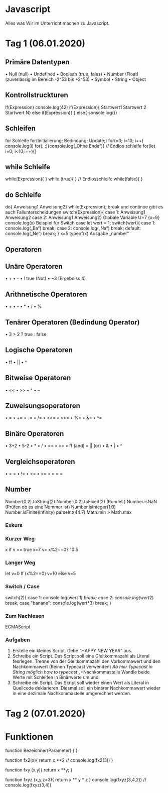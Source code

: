 # Javascript
 Alles was Wir im Unterricht machen zu Javascript.
 
# Tag 1 (06.01.2020)

## Primäre Datentypen
•	Null (null)
•	Undefined
•	Boolean (true, fales)
•	Number (Float) (zuverlässig im Bereich -2^53 bis +2^53)
•	Symbol
•	String
•	Object

## Kontrollstruckturen
If(Expression)
    console.log(42)
if(Expression){
Startwert1
Startwert 2
Startwert N}
else if(Expression){ }
else{
sonsole.log()}

## Schleifen
for Schleife
for(Initialierung; Bedindung; Update;)
for(=0; i<10; i++)
   console.log(i)
for(; ;){console.log(„Ohne Ende“)}  // Endlos schleife
for(let i=0; i<10;i++){}

## while Schleife
while(Expression){ }
while (true){ } // Endlosschleife
while(false){ }

## do Schleife
do{
Anweisung1
Anweisung2}
while(Expression);
break und continue gibt es auch
Fallunterscheidungen
switch(Expression){
case 1: Anweisung1 Anweisung2
case 2: Anweisung1 Anweisung2}
Globale Variable
U=7 {x=9} console.log(x)
Beispiel für Switch case
let wert = 1;
switch(wert){
case 1:
console.log(„Ba“)
break;
case 2:
console.log(„Na“)
break;
default:
console.log(„Ne“)
break;
}
x=5
typeof(x)
Ausgabe
„number“

## Operatoren
## Unäre Operatoren
•	+
•	-
•	! true		(Not)
•	~3  		(Ergebniss 4)

## Arithnetische Operatoren
•	+
•	-
•	*
•	/
•	%

## Tenärer Operatoren (Bedindung Operator)
•	3 > 2 ? true : false

## Logische Operatoren
•	ff
•	||
•	^

## Bitweise Operatoren
•	<<
•	>>
•	^
•	~

## Zuweisungsoperatoren
•	=
•	+=
•	-=
•	/=
•	<<=
•	>>=
•	%=
•	&=
•	^=

## Binäre Operatoren
•	3+2
•	5-2
•	*
•	/
•	<<
•	>>
•	ff 		(and)
•	|| 		(or)
•	&
•	|
•	^

## Vergleichsoperatoren
•	= =
•	!=
•	<=
•	>=
•	= = =

## Number
Number(0.2).toString(2)
Number(0.2).toFixed(2)		(Rundet )
Number.isNaN		(Prüfen ob es eine Nummer ist)
Number.isInteger(1.0)
Number.isFinite(Infinity)
parseInt(44.7)
Math.min > Math.max

### Exkurs
### Kurzer Weg
x if v == true
x=7
v= x%2==0? 10:5

### Langer Weg
let v=0
If (x%2==0)
v=10
else
v=5

### Switch / Case
switch(2){
    case 1:
        console.log(wert *1)
        break;
    case 2:
        console.log(wert*2)
        break;
    case "banane":
        console.log(wert*3)
        break;
}

### Zum Nachlesen
ECMAScript


### Aufgaben
1)	Erstelle ein kleines Script. Gebe “HAPPY NEW YEAR“ aus.
2)	Schreibe ein Script. Das Script soll eine Gleitkommazahl als Literal fesrlegen. Trenne von der Gleitkommazahl den Vorkommawert und den Nachkommawert (Keinen Typecast verwenden) *Ab hier Typecast in String möglich* *how to typecast* „+Nachkommastelle Wandle beide Werte mit Schleifen in Binärwerte um und 
3)	Schreibe ein Script. Das Skript soll wieder einen Wert als Literal in Quellcode deklarieren. Diesmal soll ein binärer Nachkommawert wieder in eine dezimale Nachkommastelle umgerechnet werden.


# Tag 2 (07.01.2020)
# Funktionen
function Bezeichner(Parameter) {
}

function fx2(x){
	return x **2		// console.log(fx2(3))
}					

function fxy (x,y){
	return x **y;
}

function fxyz (x,y,z=3){
	return x ** y * z
}
console.log(fxyz(3,4,2))	// console.log(fxyz(3,4))

